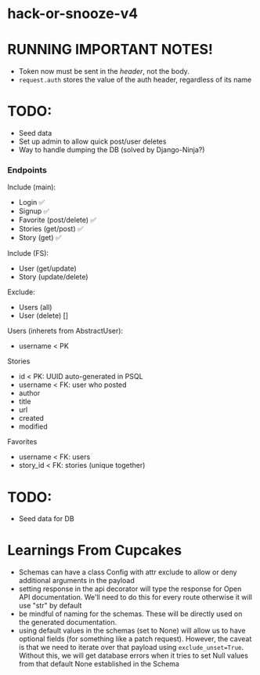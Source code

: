 # hack-or-snooze-v4

# RUNNING IMPORTANT NOTES!

- Token now must be sent in the *header*, not the body.
- `request.auth` stores the value of the auth header, regardless of its name

# TODO:

- Seed data
- Set up admin to allow quick post/user deletes
- Way to handle dumping the DB (solved by Django-Ninja?)

### Endpoints
Include (main):
- Login ✅
- Signup ✅
- Favorite (post/delete) ✅
- Stories (get/post) ✅
- Story (get) ✅

Include (FS):
- User (get/update)
- Story (update/delete)

Exclude:
- Users (all)
- User (delete) []



Users (inherets from AbstractUser):
- username < PK

Stories
- id < PK: UUID auto-generated in PSQL
- username < FK: user who posted
- author
- title
- url
- created
- modified

Favorites
- username < FK: users
- story_id < FK: stories
(unique together)

# TODO:

- Seed data for DB

# Learnings From Cupcakes
- Schemas can have a class Config with attr exclude to allow or deny additional arguments in the payload
- setting response in the api decorator will type the response for Open API documentation. We'll need to do this for every route otherwise it will use "str" by default
- be mindful of naming for the schemas. These will be directly used on the generated documentation.
- using default values in the schemas (set to None) will allow us to have optional fields (for something like a patch request). However, the caveat is that we need to iterate over that payload using `exclude_unset=True`. Without this,
  we will get database errors when it tries to set Null values from that default None established in the Schema